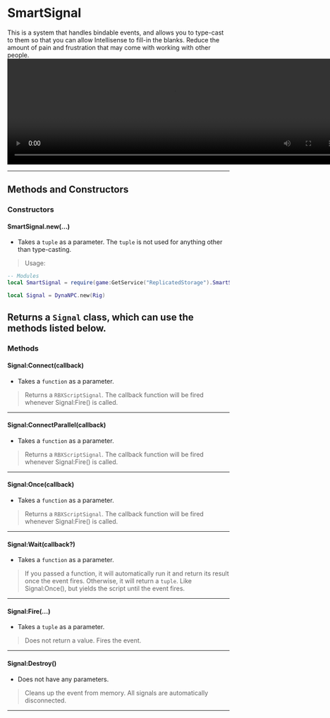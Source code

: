 # SmartSignal
This is a system that handles bindable events, and allows you to type-cast to them so that
you can allow Intellisense to fill-in the blanks. Reduce the amount of pain and frustration that
may come with working with other people.
<video width="755" height="240" controls>
  <source src="https://i.gyazo.com/c4d654c0a21944f842d6587cc11df653.mp4" type="video/mp4">
  Your browser does not support the video tag.
</video>

----
## Methods and Constructors
### **Constructors**
#### SmartSignal.new(...)
- Takes a `tuple` as a parameter. The `tuple` is not used for anything other than type-casting.
> Usage:
```lua
-- Modules
local SmartSignal = require(game:GetService("ReplicatedStorage").SmartSignal)

local Signal = DynaNPC.new(Rig)
```
Returns a `Signal` class, which can use the methods listed below.
----

### **Methods**

#### Signal:Connect(callback)
- Takes a `function` as a parameter.
> Returns a `RBXScriptSignal`. The callback function will be fired whenever Signal:Fire() is called.
----
#### Signal:ConnectParallel(callback)
- Takes a `function` as a parameter.
> Returns a `RBXScriptSignal`. The callback function will be fired whenever Signal:Fire() is called.
----
#### Signal:Once(callback)
- Takes a `function` as a parameter.
> Returns a `RBXScriptSignal`. The callback function will be fired whenever Signal:Fire() is called.
----
#### Signal:Wait(callback?)
- Takes a `function` as a parameter.
> If you passed a function, it will automatically run it and return its result once the event fires. Otherwise, it will return a `tuple`.
Like Signal:Once(), but yields the script until the event fires.
----
#### Signal:Fire(...)
- Takes a `tuple` as a parameter.
> Does not return a value. Fires the event.
----
#### Signal:Destroy()
- Does not have any parameters.
> Cleans up the event from memory. All signals are automatically disconnected.
----